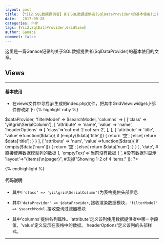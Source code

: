 ```yaml
---
layout: post
title: 【Yii2|SQL数据提供者】关于SQL数据提供者(SqlDataProvider)的基本使用(二)
date:   2017-09-28
categories: PHP
tags: [Yii2,SqlDataProvider,GridView]
author: Ganace
comment: false
---
```


这里是一篇Ganace记录的关于SQL数据提供者(SqlDataProvider)的基本使用的文章。


## Views

---
####  基本使用

- 在views文件中寻找gii生成的index.php文件，把其中GridView::widget小部件修改如下:
{% highlight ruby %}

<?= GridView::widget([
    'dataProvider' => $dataProvider,
    'filterModel' => $searchModel,
    'columns' => [
        ['class' => 'yii\grid\SerialColumn'],
        [
            'attribute' => 'name',
            'value' => 'name',
            'headerOptions' => [
                'class'=>'col-md-2 col-sm-2',
            ],
        ],
        [
            'attribute' => 'title',
            'value'=>function($data){
                if (empty($data['title'])) {
                    return '空';
                }else{
                    return $data['title'];
                }
            }
        ],
        [
            'attribute' => 'num',
            'value'=>function($data){
                if (empty($data['num'])) {
                    return '空';
                }else{
                    return $data['num'];
                }
            }
        ],
        'date', #直接使用数据模型列的数据
    ],
    'emptyText'=>'当前没有数据！', #没有数据时显示
    'layout'=>"{items}\n{pager}", #去掉"Showing 1-2 of 4 items."
]); ?>

{% endhighlight %}

####  代码说明
- 其中`['class' => 'yii\grid\SerialColumn']`为表格提供头部信息

- 其中`'dataProvider' => $dataProvider,`接收渲染数据模块，`'filterModel' => $searchModel,`接收查询过滤器模块

- 其中'columns'提供各列属性。'attribute'定义该列使用数据提供者中哪一字段值，'value'定义显示在表格中的数据。'headerOptions'定义该列的头部样式。

---
